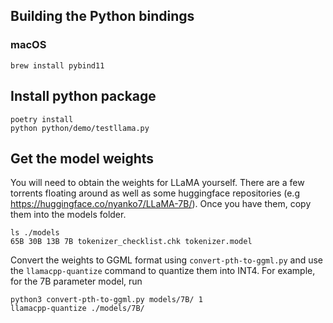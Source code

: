 ## Building the Python bindings

### macOS

`brew install pybind11`

## Install python package

```
poetry install
python python/demo/testllama.py
```

## Get the model weights

You will need to obtain the weights for LLaMA yourself. There are a few torrents floating around as well as some huggingface repositories (e.g https://huggingface.co/nyanko7/LLaMA-7B/). Once you have them, copy them into the models folder.

```
ls ./models
65B 30B 13B 7B tokenizer_checklist.chk tokenizer.model
```

Convert the weights to GGML format using `convert-pth-to-ggml.py` and use the `llamacpp-quantize` command to quantize them into INT4. For example, for the 7B parameter model, run

```
python3 convert-pth-to-ggml.py models/7B/ 1
llamacpp-quantize ./models/7B/
```
